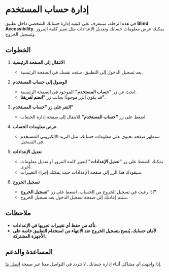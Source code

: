 # إدارة حساب المستخدم

في هذه الرحلة، ستتعرف على كيفية إدارة حسابك الشخصي داخل تطبيق **Blind Accessibility**. يمكنك عرض معلومات حسابك وتعديل الإعدادات مثل تغيير كلمة المرور وتسجيل الخروج.

## الخطوات

1. **الانتقال إلى الصفحة الرئيسية**
   - بعد تسجيل الدخول إلى التطبيق، ستجد نفسك في الصفحة الرئيسية.

2. **الوصول إلى حساب المستخدم**
   - ابحث عن زر **"حساب المستخدم"** الموجود في الصفحة الرئيسية.
   - قد يكون الزر موجودًا بجانب زر **"انضم لفريقنا"**.

3. **النقر على زر "حساب المستخدم"**
   - اضغط على زر **"حساب المستخدم"** للانتقال إلى صفحة إدارة الحساب.

4. **عرض معلومات الحساب**
   - ستظهر صفحة تحتوي على معلومات حسابك، مثل البريد الإلكتروني المستخدم في التسجيل.

5. **تعديل الإعدادات**
   - يمكنك الضغط على زر **"تعديل الإعدادات"** لتغيير كلمة المرور أو تعديل معلومات أخرى.
   - سيقودك هذا الزر إلى صفحة الإعدادات حيث يمكنك إجراء التغييرات.

6. **تسجيل الخروج**
   - إذا رغبت في تسجيل الخروج من الحساب، اضغط على زر **"تسجيل الخروج"**.
   - ستتم إعادتك إلى صفحة تسجيل الدخول بعد تسجيل الخروج.

## ملاحظات

- **تأكد من حفظ أي تغييرات تجريها في الإعدادات.**
- **لأمان حسابك، يُنصح بتسجيل الخروج عند الانتهاء من استخدام التطبيق خاصة على الأجهزة المشتركة.**

## المساعدة والدعم

إذا واجهت أي مشاكل أثناء إدارة حسابك، لا تتردد في التواصل معنا عبر صفحة [اتصل بنا](contact-us.md).
